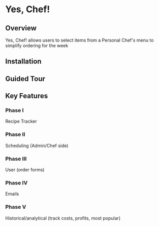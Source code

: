 # Yes, Chef!


## Overview

Yes, Chef! allows users to select items from a Personal Chef's menu to simplify ordering for the week

## Installation



## Guided Tour



## Key Features

### Phase I
Recipe Tracker

### Phase II
Scheduling (Admin/Chef side)

### Phase III
User (order forms)

### Phase IV
Emails

### Phase V
Historical/analytical (track costs, profits, most popular) 